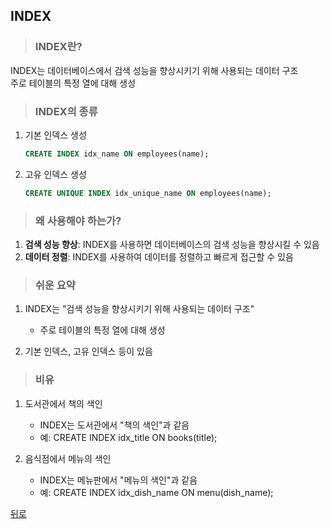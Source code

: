 ## INDEX
> ### INDEX란?
INDEX는 데이터베이스에서 검색 성능을 향상시키기 위해 사용되는 데이터 구조</br>
주로 테이블의 특정 열에 대해 생성

> ### INDEX의 종류
1. 기본 인덱스 생성
    ```sql
    CREATE INDEX idx_name ON employees(name);
    ```

2. 고유 인덱스 생성
    ```sql
    CREATE UNIQUE INDEX idx_unique_name ON employees(name);
    ```

> ### 왜 사용해야 하는가?
1. **검색 성능 향상**: INDEX를 사용하면 데이터베이스의 검색 성능을 향상시킬 수 있음
2. **데이터 정렬**: INDEX를 사용하여 데이터를 정렬하고 빠르게 접근할 수 있음

> ### 쉬운 요약
1. INDEX는 "검색 성능을 향상시키기 위해 사용되는 데이터 구조"
    - 주로 테이블의 특정 열에 대해 생성

2. 기본 인덱스, 고유 인덱스 등이 있음

> ### 비유
1. 도서관에서 책의 색인
    - INDEX는 도서관에서 "책의 색인"과 같음
    - 예: CREATE INDEX idx_title ON books(title);

2. 음식점에서 메뉴의 색인
    - INDEX는 메뉴판에서 "메뉴의 색인"과 같음
    - 예: CREATE INDEX idx_dish_name ON menu(dish_name);

[뒤로](mysql.md)
